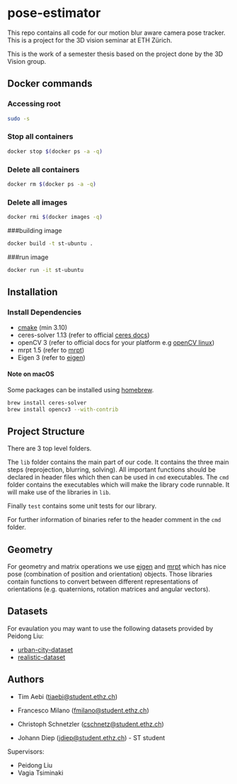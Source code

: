 pose-estimator
==============

This repo contains all code for our motion blur aware camera pose tracker.
This is a project for the 3D vision seminar at ETH Zürich.

This is the work of a semester thesis based on the project done by the 3D Vision group.


Docker commands 
------------

### Accessing root

```bash
sudo -s
```

### Stop all containers

```bash
docker stop $(docker ps -a -q)
```

### Delete all containers

```bash
docker rm $(docker ps -a -q)
```

### Delete all images

```bash
docker rmi $(docker images -q)
```

###building image

```bash
docker build -t st-ubuntu .
```

###run image

```bash
docker run -it st-ubuntu
```

Installation
------------

### Install Dependencies

- [cmake] (min 3.10)
- ceres-solver 1.13 (refer to official [ceres docs])
- openCV 3 (refer to official docs for your platform e.g [openCV linux])
- mrpt 1.5 (refer to [mrpt])
- Eigen 3 (refer to [eigen])

#### Note on macOS

Some packages can be installed using [homebrew].

```bash
brew install ceres-solver
brew install opencv3 --with-contrib
```

Project Structure
-----------------

There are 3 top level folders.

The `lib` folder contains the main part of our code. It contains the three main steps (reprojection, blurring, solving).
All important functions should be declared in header files which then can be used in `cmd` executables.
The `cmd` folder contains the executables which will make the library code runnable. It will make use of the libraries in `lib`.

Finally `test` contains some unit tests for our library.

For further information of binaries refer to the header comment in the `cmd` folder.

Geometry
--------

For geometry and matrix operations we use [eigen] and [mrpt] which has nice pose
(combination of position and orientation) objects. Those libraries contain functions
to convert between different representations of orientations (e.g. quaternions,
rotation matrices and angular vectors).

Datasets
--------

For evaulation you may want to use the following datasets provided by Peidong Liu:
* [urban-city-dataset](https://drive.google.com/open?id=1sIfWpYLCarmWdwJlvvlIy_wzFzOG5g0H)
* [realistic-dataset](https://drive.google.com/open?id=1HzoGurrq1VxxNmCyhBlb2L49sn3i1JiW)

Authors
-------


* Tim Aebi (tiaebi@student.ethz.ch)
* Francesco Milano (fmilano@student.ethz.ch)
* Christoph Schnetzler (cschnetz@student.ethz.ch)

* Johann Diep (jdiep@student.ethz.ch) - ST student

Supervisors:
* Peidong Liu
* Vagia Tsiminaki


[ceres docs]: http://ceres-solver.org/installation.html
[openCV linux]: https://docs.opencv.org/3.1.0/d7/d9f/tutorial_linux_install.html
[cmake]: https://cmake.org/install/
[homebrew]: https://brew.sh
[eigen]: http://eigen.tuxfamily.org
[mrpt]: https://www.mrpt.org